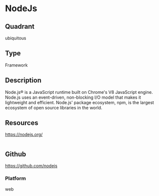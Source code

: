 # NodeJs

## Quadrant
ubiquitous

## Type
Framework

## Description
Node.js® is a JavaScript runtime built on Chrome's V8 JavaScript engine. Node.js uses an event-driven, non-blocking I/O model that makes it lightweight and efficient. Node.js' package ecosystem, npm, is the largest ecosystem of open source libraries in the world.

## Resources
https://nodejs.org/

``` js
```

## Github
https://github.com/nodejs

### Platform
web
